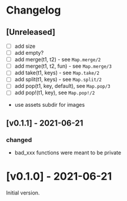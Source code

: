 # Changelog

## [Unreleased]
- [ ] add size
- [ ] add empty?
- [ ] add merge(t1, t2) - see `Map.merge/2`
- [ ] add merge(t1, t2, fun) - see `Map.merge/3`
- [ ] add take(t1, keys) - see `Map.take/2`
- [ ] add split(t1, keys) - see `Map.split/2`
- [ ] add pop(t1, key, default), see `Map.pop/3`
- [ ] add pop!(t1, key), see `Map.pop!/2`
- use assets subdir for images

## [v0.1.1] - 2021-06-21

### changed
- bad_xxx functions were meant to be private

# [v0.1.0] - 2021-06-21

Initial version.

